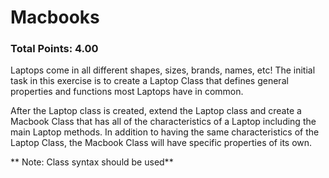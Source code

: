 # Macbooks

### Total Points: 4.00

Laptops come in all different shapes, sizes, brands, names, etc! The initial task in this exercise is to create a Laptop Class that defines general properties and functions most Laptops have in common.

After the Laptop class is created, extend the Laptop class and create a Macbook Class that has all of the characteristics of a Laptop including the main Laptop methods. In addition to having the same characteristics of the Laptop Class, the Macbook Class will have specific properties of its own.

** Note: Class syntax should be used**
